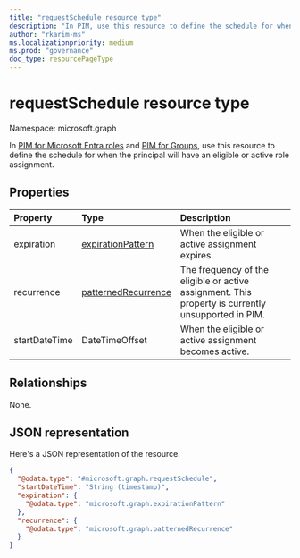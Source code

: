 ```yaml
---
title: "requestSchedule resource type"
description: "In PIM, use this resource to define the schedule for when the principal has an eligible or active role."
author: "rkarim-ms"
ms.localizationpriority: medium
ms.prod: "governance"
doc_type: resourcePageType
---
```


# requestSchedule resource type

Namespace: microsoft.graph

In [PIM for Microsoft Entra roles](privilegedidentitymanagementv3-overview.md) and [PIM for Groups](privilegedidentitymanagement-for-groups-api-overview.md), use this resource to define the schedule for when the principal will have an eligible or active role assignment.

## Properties
|Property|Type|Description|
|:---|:---|:---|
|expiration|[expirationPattern](../resources/expirationpattern.md)|When the eligible or active assignment expires.|
|recurrence|[patternedRecurrence](../resources/patternedrecurrence.md)|The frequency of the  eligible or active assignment. This property is currently unsupported in PIM.|
|startDateTime|DateTimeOffset|When the  eligible or active assignment becomes active.|

## Relationships
None.

## JSON representation
Here's a JSON representation of the resource.
<!-- {
  "blockType": "resource",
  "@odata.type": "microsoft.graph.requestSchedule"
}
-->
``` json
{
  "@odata.type": "#microsoft.graph.requestSchedule",
  "startDateTime": "String (timestamp)",
  "expiration": {
    "@odata.type": "microsoft.graph.expirationPattern"
  },
  "recurrence": {
    "@odata.type": "microsoft.graph.patternedRecurrence"
  }
}
```
